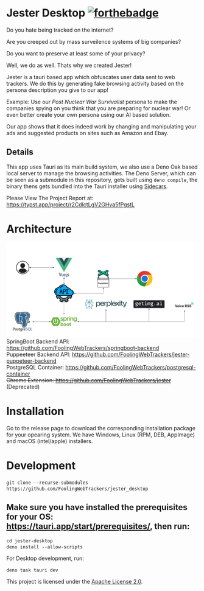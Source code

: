 # Jester Desktop [![forthebadge](https://forthebadge.com/images/featured/featured-powered-by-electricity.svg)](https://forthebadge.com)

Do you hate being tracked on the internet? 

Are you creeped out by mass surveilence systems of big companies?

Do you want to preserve at least some of your privacy?

Well, we do as well. Thats why we created Jester!

Jester is a tauri based app which obfuscates user data sent to web trackers. We do this by generating fake browsing activity based on the persona description you give to our app!

Example: Use our *Post Nuclear War Survivalist* persona to make the companies spying on you think that you are preparing for nuclear war! Or even better create your own persona using our AI based solution.

Our app shows that it does indeed work by changing and manipulating your ads and suggested products on sites such as Amazon and Ebay. 

## Details

This app uses Tauri as its main build system, we also use a Deno Oak based local server to manage the browsing activities. The Deno Server, which can be seen as a submodule in this repository, gets built using `deno compile`, the binary thens gets bundled into the Tauri installer using [Sidecars](https://v2.tauri.app/develop/sidecar/).

Please View The Project Report at: https://typst.app/project/r2CdlctLgV2GHva5fPgstL

# Architecture
![](./jester_architecture.png)
SpringBoot Backend API: https://github.com/FoolingWebTrackers/springboot-backend \
Puppeeteer Backend API: https://github.com/FoolingWebTrackers/jester-puppeteer-backend \
PostgreSQL Container: https://github.com/FoolingWebTrackers/postgresql-container \
~~Chrome Extension: https://github.com/FoolingWebTrackers/jester~~ (Deprecated)

# Installation
Go to the release page to download the corresponding installation package for your opearing system.
We have Windows, Linux (RPM, DEB, AppImage) and macOS (intel/apple) installers.

# Development
```
git clone --recurse-submodules https://github.com/FoolingWebTrackers/jester_desktop
```
## Make sure you have installed the prerequisites for your OS: https://tauri.app/start/prerequisites/, then run:

```
cd jester-desktop
deno install --allow-scripts
```

For Desktop development, run:
```
deno task tauri dev
```

This project is licensed under the [Apache License 2.0](./.LICENSE).
